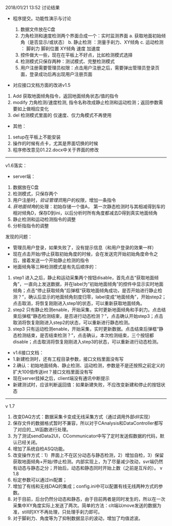 2018/01/21 13:52  讨论结果

- 程序提交。功能性演示与讨论
  1. 数据文件放在C盘
  2. 力角检测和速度检测两个界面合成一个：实时监测界面
      a. 获取地面初始倾角（是否显示/或状态）
      b. 静止检测 ：测量手刹力、XY倾角
      c. 运动检测 ： 脚刹力  脚刹位置 XY倾角 速度 加速度  
  3. 控件做大一些，现在在平板上不好点，比如检测模式选择
  4. 检测模式只保存两种：测试模式、完整检测模式
  5. 用户注册需要管理员权限：点击用户注册之后，需要弹出管理员登录页面，登录成功后再出现用户注册页面

- 对应接口文档方面的改进v1.5
1. Add  获取地面倾角指令，返回地面倾角状态/值的指令
2. modify 
 力角检测/速度检测, 指令名称改成静止检测和运动检测；返回参数需要如上做相应变化
3. del
 检测模式里面的 仅速度、仅力角模式不再使用

- 其他：
1. setup在平板上不能安装
2. 操作的时候有点卡，尤其是界面切换的时候
3. 程序修改意见01.22.docx中关于界面的修改

--------------------
v1.6落实：
- server端：
1. 数据放在C盘
2. 检测模式，只保存两个
3. 用户注册时，*验证管理员*用户的权限，增加一条指令
4. *获地面倾角*的处理：初始存储一个值A， 第一次静态检测时与其相减得到车的相对倾角D，保存D到ini，以后分析时所有角度都减去D得到真实地面倾角
5. 静止检测和运动检测指令的调整
6. 分析指指令的调整

发现的问题：
- 管理员用户登录，如果失败了，没有提示信息（和用户登录的效果一样）
- 现在点击开始/停止获取初始角度的时候，会在发送完开始初始角度命令之后，接着发送一个开始静止检测的指令
- 地面倾角等三种检测模式是有先后顺序的：
1. step1 进入之后，静止和运动采集两个按钮disable，首先点击“获取地面倾角”，一直向上发送数据，并在label为“初始地面倾角”的控件中显示实时地面倾角；点击“停止获取倾角”后弹框“获取地面倾角成功，是否开始进行静止检测？”，确认后显示的地面倾角刻度归零，label变成“地面倾角”，开始step2；点击取消，将恢复刚刚进入step1的状态，可以重新获取地面倾角。
2. step2 只有静止检测enable，开始采集，实时更新地面倾角和手刹力。点击结束后弹框“静态检测结束，是否进行动态检测？”，点击确认开始step3；点击取消将恢复刚刚进入step2的状态，可以重新进行静态检测。
3. step3 只有运动检测enable，开始采集，实时更新数据。点击结束后弹框“静态检测结束，是否结束检测？”，点击确认，本次检测结束，三个按钮都disable；点击取消将恢复刚刚进入step3的状态，可以重新进行动态检测。
- v1.6接口文档：
- 1.新建检测时，还有工程目录参数，接口文档里面没有写
- 2.确认：初始地面倾角、静止检测、运动检测，参数是不是还按照之前定义的扩大100倍传送int？接口文档里面没有写
- 现在server挂掉之后，client端没有通讯中断提示
- 新建测试时，应该判断返回值：如果新建失败，不应改变新建和停止的按钮状态


-----
v 1.7  
1. 改变DAQ方式：数据采集卡变成无线采集方式（通过调用外部dll实现）
2. 保存文件的数据格式暂时不兼容，所以对于CAnalysis和DataController都写了对应的__W函数进行处理。
3. 为了测试sendData2UI，CCommunicator中写了定时发送假数据的代码，默认已经关闭。
4. 增加了系统自检ASQ功能。
5. 改变操作方式：1）界面上不在区分动态与静态检测，2）增加自检，3）保留获取地面倾角+开始/停止检测。内部实现上，为了尽量减少改动，svr端仍然有动态与静态之分；开始后，动态和静态同时开始上数（之前是互斥的）。
v 1.8
1. 标定参数可以通过ini配置；
2. 增加了有线和无线DAQ的集成；config.ini中可以配置有线无线两种方式的参数。
3. 对于目前，后台仍然分动态和静态，由于目前两者是同时发生的，所以在一次采集中XY角度实际上发送了两次。简单的方法：clt端以move发送的数据为准，still的XY不再处理，只处理手刹力即可。
4. 对于脚刹力、角度等为了抑制数据显示的波动，增加了均值滤波。